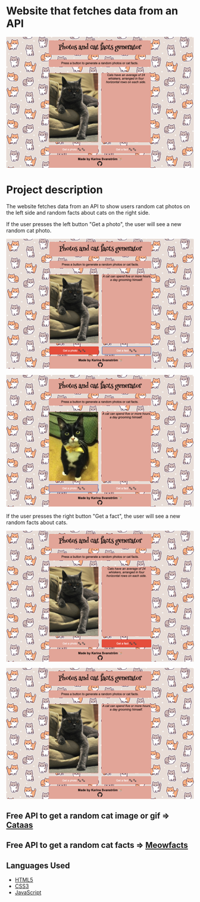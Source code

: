 # Website that fetches data from an API

![Home page](/img/first%20screen.png)

# Project description

The website fetches data from an API to show users random cat photos on the left side and random facts about cats on the right side.

If the user presses the left button "Get a photo", the user will see a new random cat photo.

![Home page](/img/cats_photo_1.png)

![Home page](/img/cats_photo_2.png)

If the user presses the right button "Get a fact", the user will see a new random facts about cats.

![Home page](/img/facts_1.png)

![Home page](/img/facts_2.png)

## Free API to get a random cat image or gif => [Cataas](https://cataas.com/c)

## Free API to get a random cat facts => [Meowfacts](https://meowfacts.herokuapp.com/)

## Languages Used  

-   [HTML5](https://en.wikipedia.org/wiki/HTML5)
-   [CSS3](https://en.wikipedia.org/wiki/CSS)
-   [JavaScript](https://en.wikipedia.org/wiki/JavaScript)

